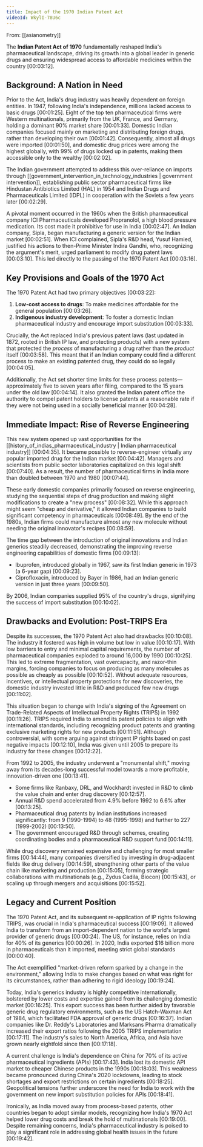 ```yaml
---
title: Impact of the 1970 Indian Patent Act
videoId: WkylI-78U6c
---
```


From: [[asianometry]] <br/> 

The **Indian Patent Act of 1970** fundamentally reshaped India's pharmaceutical landscape, driving its growth into a global leader in generic drugs and ensuring widespread access to affordable medicines within the country <a class="yt-timestamp" data-t="00:03:12">[00:03:12]</a>.

## Background: A Nation in Need
Prior to the Act, India's drug industry was heavily dependent on foreign entities. In 1947, following India's independence, millions lacked access to basic drugs <a class="yt-timestamp" data-t="00:01:25">[00:01:25]</a>. Eight of the top ten pharmaceutical firms were Western multinationals, primarily from the UK, France, and Germany, holding a dominant 90% market share <a class="yt-timestamp" data-t="00:01:33">[00:01:33]</a>. Domestic Indian companies focused mainly on marketing and distributing foreign drugs, rather than developing their own <a class="yt-timestamp" data-t="00:01:42">[00:01:42]</a>. Consequently, almost all drugs were imported <a class="yt-timestamp" data-t="00:01:50">[00:01:50]</a>, and domestic drug prices were among the highest globally, with 99% of drugs locked up in patents, making them accessible only to the wealthy <a class="yt-timestamp" data-t="00:01:52">[00:02:02]</a>.

The Indian government attempted to address this over-reliance on imports through [[government_intervention_in_technology_industries | government intervention]], establishing public sector pharmaceutical firms like Hindustan Antibiotics Limited (HAL) in 1954 and Indian Drugs and Pharmaceuticals Limited (IDPL) in cooperation with the Soviets a few years later <a class="yt-timestamp" data-t="00:02:14">[00:02:29]</a>.

A pivotal moment occurred in the 1960s when the British pharmaceutical company ICI Pharmaceuticals developed Propranolol, a high blood pressure medication. Its cost made it prohibitive for use in India <a class="yt-timestamp" data-t="00:02:44">[00:02:47]</a>. An Indian company, Sipla, began manufacturing a generic version for the Indian market <a class="yt-timestamp" data-t="00:02:47">[00:02:51]</a>. When ICI complained, Sipla's R&D head, Yusuf Hamied, justified his actions to then-Prime Minister Indira Gandhi, who, recognizing the argument's merit, urged parliament to modify drug patent laws <a class="yt-timestamp" data-t="00:02:54">[00:03:10]</a>. This led directly to the passing of the 1970 Patent Act <a class="yt-timestamp" data-t="00:03:12">[00:03:16]</a>.

## Key Provisions and Goals of the 1970 Act
The 1970 Patent Act had two primary objectives <a class="yt-timestamp" data-t="00:03:21">[00:03:22]</a>:
1.  **Low-cost access to drugs**: To make medicines affordable for the general population <a class="yt-timestamp" data-t="00:03:24">[00:03:26]</a>.
2.  **Indigenous industry development**: To foster a domestic Indian pharmaceutical industry and encourage import substitution <a class="yt-timestamp" data-t="00:03:26">[00:03:33]</a>.

Crucially, the Act replaced India's previous patent laws (last updated in 1872, rooted in British IP law, and protecting products) with a new system that protected the *process* of manufacturing a drug rather than the *product* itself <a class="yt-timestamp" data-t="00:03:36">[00:03:58]</a>. This meant that if an Indian company could find a different process to make an existing patented drug, they could do so legally <a class="yt-timestamp" data-t="00:04:01">[00:04:05]</a>.

Additionally, the Act set shorter time limits for these process patents—approximately five to seven years after filing, compared to the 15 years under the old law <a class="yt-timestamp" data-t="00:04:07">[00:04:14]</a>. It also granted the Indian patent office the authority to compel patent holders to license patents at a reasonable rate if they were not being used in a socially beneficial manner <a class="yt-timestamp" data-t="00:04:17">[00:04:28]</a>.

## Immediate Impact: Rise of Reverse Engineering
This new system opened up vast opportunities for the [[history_of_indias_pharmaceutical_industry | Indian pharmaceutical industry]] <a class="yt-timestamp" data-t="00:04:31">[00:04:35]</a>. It became possible to reverse-engineer virtually any popular imported drug for the Indian market <a class="yt-timestamp" data-t="00:04:38">[00:04:42]</a>. Managers and scientists from public sector laboratories capitalized on this legal shift <a class="yt-timestamp" data-t="00:07:32">[00:07:40]</a>. As a result, the number of pharmaceutical firms in India more than doubled between 1970 and 1980 <a class="yt-timestamp" data-t="00:07:40">[00:07:44]</a>.

These early domestic companies primarily focused on reverse engineering, studying the sequential steps of drug production and making slight modifications to create a "new process" <a class="yt-timestamp" data-t="00:07:48">[00:08:32]</a>. While this approach might seem "cheap and derivative," it allowed Indian companies to build significant competency in pharmaceuticals <a class="yt-timestamp" data-t="00:08:44">[00:08:49]</a>. By the end of the 1980s, Indian firms could manufacture almost any new molecule without needing the original innovator's recipes <a class="yt-timestamp" data-t="00:08:52">[00:08:59]</a>.

The time gap between the introduction of original innovations and Indian generics steadily decreased, demonstrating the improving reverse engineering capabilities of domestic firms <a class="yt-timestamp" data-t="00:09:02">[00:09:13]</a>:
*   Ibuprofen, introduced globally in 1967, saw its first Indian generic in 1973 (a 6-year gap) <a class="yt-timestamp" data-t="00:09:15">[00:09:23]</a>.
*   Ciprofloxacin, introduced by Bayer in 1986, had an Indian generic version in just three years <a class="yt-timestamp" data-t="00:09:26">[00:09:50]</a>.

By 2006, Indian companies supplied 95% of the country's drugs, signifying the success of import substitution <a class="yt-timestamp" data-t="00:09:56">[00:10:02]</a>.

## Drawbacks and Evolution: Post-TRIPS Era
Despite its successes, the 1970 Patent Act also had drawbacks <a class="yt-timestamp" data-t="00:10:05">[00:10:08]</a>. The industry it fostered was high in volume but low in value <a class="yt-timestamp" data-t="00:10:11">[00:10:17]</a>. With low barriers to entry and minimal capital requirements, the number of pharmaceutical companies exploded to around 16,000 by 1990 <a class="yt-timestamp" data-t="00:10:17">[00:10:25]</a>. This led to extreme fragmentation, vast overcapacity, and razor-thin margins, forcing companies to focus on producing as many molecules as possible as cheaply as possible <a class="yt-timestamp" data-t="00:10:27">[00:10:52]</a>. Without adequate resources, incentives, or intellectual property protections for new discoveries, the domestic industry invested little in R&D and produced few new drugs <a class="yt-timestamp" data-t="00:10:53">[00:11:02]</a>.

This situation began to change with India's signing of the Agreement on Trade-Related Aspects of Intellectual Property Rights (TRIPS) in 1992 <a class="yt-timestamp" data-t="00:11:21">[00:11:26]</a>. TRIPS required India to amend its patent policies to align with international standards, including recognizing product patents and granting exclusive marketing rights for new products <a class="yt-timestamp" data-t="00:11:37">[00:11:51]</a>. Although controversial, with some arguing against stringent IP rights based on past negative impacts <a class="yt-timestamp" data-t="00:11:53">[00:12:10]</a>, India was given until 2005 to prepare its industry for these changes <a class="yt-timestamp" data-t="00:12:17">[00:12:22]</a>.

From 1992 to 2005, the industry underwent a "monumental shift," moving away from its decades-long successful model towards a more profitable, innovation-driven one <a class="yt-timestamp" data-t="00:13:30">[00:13:41]</a>.
*   Some firms like Ranbaxy, DRL, and Wockhardt invested in R&D to climb the value chain and enter drug discovery <a class="yt-timestamp" data-t="00:12:52">[00:12:57]</a>.
*   Annual R&D spend accelerated from 4.9% before 1992 to 6.6% after <a class="yt-timestamp" data-t="00:13:21">[00:13:25]</a>.
*   Pharmaceutical drug patents by Indian institutions increased significantly: from 9 (1990-1994) to 48 (1995-1998) and further to 227 (1999-2002) <a class="yt-timestamp" data-t="00:13:37">[00:13:50]</a>.
*   The government encouraged R&D through schemes, creating coordinating bodies and a pharmaceutical R&D support fund <a class="yt-timestamp" data-t="00:13:55">[00:14:11]</a>.

While drug discovery remained expensive and challenging for most smaller firms <a class="yt-timestamp" data-t="00:14:22">[00:14:44]</a>, many companies diversified by investing in drug-adjacent fields like drug delivery <a class="yt-timestamp" data-t="00:14:52">[00:14:59]</a>, strengthening other parts of the value chain like marketing and production <a class="yt-timestamp" data-t="00:15:01">[00:15:05]</a>, forming strategic collaborations with multinationals (e.g., Zydus Cadila, Biocon) <a class="yt-timestamp" data-t="00:15:07">[00:15:43]</a>, or scaling up through mergers and acquisitions <a class="yt-timestamp" data-t="00:15:43">[00:15:52]</a>.

## Legacy and Current Position
The 1970 Patent Act, and its subsequent re-application of IP rights following TRIPS, was crucial in India's pharmaceutical success <a class="yt-timestamp" data-t="00:19:03">[00:19:09]</a>. It allowed India to transform from an import-dependent nation to the world's largest provider of generic drugs <a class="yt-timestamp" data-t="00:00:22">[00:00:24]</a>. The US, for instance, relies on India for 40% of its generics <a class="yt-timestamp" data-t="00:00:24">[00:00:26]</a>. In 2020, India exported $16 billion more in pharmaceuticals than it imported, meeting strict global standards <a class="yt-timestamp" data-t="00:00:30">[00:00:40]</a>.

The Act exemplified "market-driven reform sparked by a change in the environment," allowing India to make changes based on what was right for its circumstances, rather than adhering to rigid ideology <a class="yt-timestamp" data-t="00:19:11">[00:19:24]</a>.

Today, India's generics industry is highly competitive internationally, bolstered by lower costs and expertise gained from its challenging domestic market <a class="yt-timestamp" data-t="00:16:15">[00:16:25]</a>. This export success has been further aided by favorable generic drug regulatory environments, such as the US Hatch-Waxman Act of 1984, which facilitated FDA approval of generic drugs <a class="yt-timestamp" data-t="00:16:27">[00:16:37]</a>. Indian companies like Dr. Reddy's Laboratories and Marksans Pharma dramatically increased their export ratios following the 2005 TRIPS implementation <a class="yt-timestamp" data-t="00:16:39">[00:17:11]</a>. The industry's sales to North America, Africa, and Asia have grown nearly eightfold since then <a class="yt-timestamp" data-t="00:17:13">[00:17:18]</a>.

A current challenge is India's dependence on China for 70% of its active pharmaceutical ingredients (APIs) <a class="yt-timestamp" data-t="00:17:21">[00:17:43]</a>. India lost its domestic API market to cheaper Chinese products in the 1990s <a class="yt-timestamp" data-t="00:17:54">[00:18:03]</a>. This weakness became pronounced during China's 2020 lockdowns, leading to stock shortages and export restrictions on certain ingredients <a class="yt-timestamp" data-t="00:18:11">[00:18:25]</a>. Geopolitical tensions further underscore the need for India to work with the government on new import substitution policies for APIs <a class="yt-timestamp" data-t="00:18:25">[00:18:41]</a>.

Ironically, as India moved away from process-based patents, other countries began to adopt similar models, recognizing how India's 1970 Act helped lower drug costs and break the hold of multinationals <a class="yt-timestamp" data-t="00:18:41">[00:19:00]</a>. Despite remaining concerns, India's pharmaceutical industry is poised to play a significant role in addressing global health issues in the future <a class="yt-timestamp" data-t="00:19:31">[00:19:42]</a>.